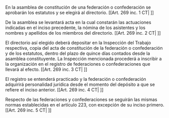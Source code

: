 En la asamblea de constitución de una federación o confederación se aprobarán los estatutos y se elegirá al directorio. [[Art. 269 inc. 1 CT| ]]

De la asamblea se levantará acta en la cual constarán las actuaciones indicadas en el inciso precedente, la nómina de los asistentes y los nombres y apellidos de los miembros del directorio. [[Art. 269 inc. 2 CT| ]]

El directorio así elegido deberá depositar en la Inspección del Trabajo respectiva, copia del acta de constitución de la federación o confederación y de los estatutos, dentro del plazo de quince días contados desde la asamblea constituyente. La Inspección mencionada procederá a inscribir a la organización en el registro de federaciones o confederaciones que llevará al efecto. [[Art. 269 inc. 3 CT| ]]

El registro se entenderá practicado y la federación o confederación adquirirá personalidad jurídica desde el momento del depósito a que se refiere el inciso anterior. [[Art. 269 inc. 4 CT| ]]

Respecto de las federaciones y confederaciones se seguirán las mismas normas establecidas en el artículo 223, con excepción de su inciso primero. [[Art. 269 inc. 5 CT| ]]
